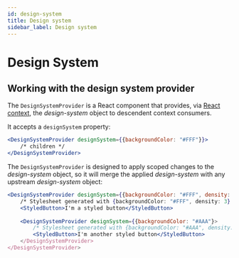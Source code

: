 ```yaml
---
id: design-system
title: Design system
sidebar_label: Design system
---
```


# Design System

## Working with the design system provider
The `DesignSystemProvider` is a React component that provides, via [React context](https://reactjs.org/docs/context.html), the *design-system* object to descendent context consumers.

It accepts a `designSystem` property:
```jsx
<DesignSystemProvider designSystem={{backgroundColor: "#FFF"}}>
    /* children */
</DesignSystemProvider>
```

The `DesignSystemProvider` is designed to apply scoped changes to the *design-system* object, so it will merge the applied *design-system* with any upstream *design-system* object:

```jsx
<DesignSystemProvider designSystem={{backgroundColor: "#FFF", density: 3}}>
    /* Stylesheet generated with {backgroundColor: "#FFF", density: 3} */
    <StyledButton>I'm a styled button</StyledButton>
    
    <DesignSystemProvider designSystem={{backgroundColor: "#AAA"}>
        /* Stylesheet generated with {backgroundColor: "#AAA", density: 3} */
        <StyledButton>I'm another styled button</StyledButton>
    </DesignSystemProvider>
</DesignSystemProvider>
```
